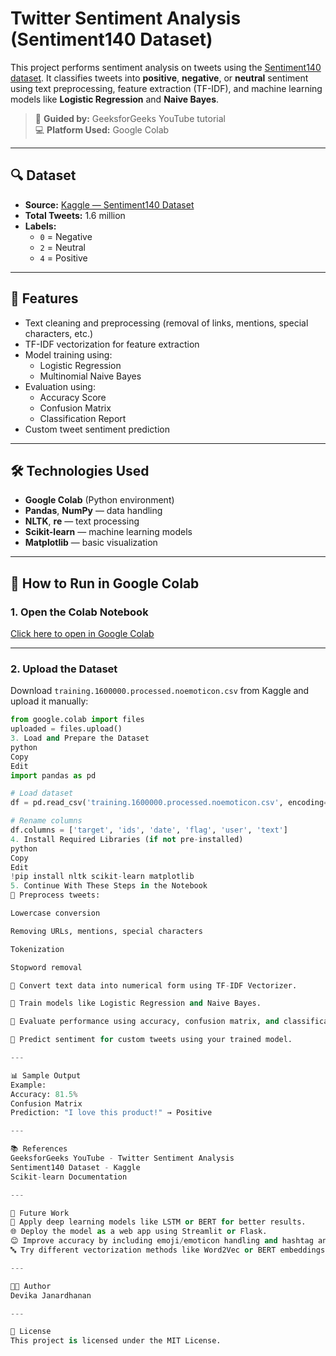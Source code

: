 # Twitter Sentiment Analysis (Sentiment140 Dataset)

This project performs sentiment analysis on tweets using the [Sentiment140 dataset](https://www.kaggle.com/datasets/kazanova/sentiment140). It classifies tweets into **positive**, **negative**, or **neutral** sentiment using text preprocessing, feature extraction (TF-IDF), and machine learning models like **Logistic Regression** and **Naive Bayes**.

> 📌 **Guided by:** GeeksforGeeks YouTube tutorial  
> 💻 **Platform Used:** Google Colab

---

## 🔍 Dataset

- **Source:** [Kaggle — Sentiment140 Dataset](https://www.kaggle.com/datasets/kazanova/sentiment140)
- **Total Tweets:** 1.6 million
- **Labels:**
  - `0` = Negative  
  - `2` = Neutral  
  - `4` = Positive

---

## 📌 Features

- Text cleaning and preprocessing (removal of links, mentions, special characters, etc.)
- TF-IDF vectorization for feature extraction
- Model training using:
  - Logistic Regression
  - Multinomial Naive Bayes
- Evaluation using:
  - Accuracy Score
  - Confusion Matrix
  - Classification Report
- Custom tweet sentiment prediction

---

## 🛠️ Technologies Used

- **Google Colab** (Python environment)
- **Pandas**, **NumPy** — data handling
- **NLTK**, **re** — text processing
- **Scikit-learn** — machine learning models
- **Matplotlib** — basic visualization

---

## 🚀 How to Run in Google Colab

### 1. Open the Colab Notebook  
[Click here to open in Google Colab](https://colab.research.google.com/drive/1E1FeEXq2Yj5Z88dNz-NT5is8GsAfnOwE?usp=sharing)

---

### 2. Upload the Dataset  
Download `training.1600000.processed.noemoticon.csv` from Kaggle and upload it manually:

```python
from google.colab import files
uploaded = files.upload()
3. Load and Prepare the Dataset
python
Copy
Edit
import pandas as pd

# Load dataset
df = pd.read_csv('training.1600000.processed.noemoticon.csv', encoding='ISO-8859-1', header=None)

# Rename columns
df.columns = ['target', 'ids', 'date', 'flag', 'user', 'text']
4. Install Required Libraries (if not pre-installed)
python
Copy
Edit
!pip install nltk scikit-learn matplotlib
5. Continue With These Steps in the Notebook
🔹 Preprocess tweets:

Lowercase conversion

Removing URLs, mentions, special characters

Tokenization

Stopword removal

🔹 Convert text data into numerical form using TF-IDF Vectorizer.

🔹 Train models like Logistic Regression and Naive Bayes.

🔹 Evaluate performance using accuracy, confusion matrix, and classification report.

🔹 Predict sentiment for custom tweets using your trained model.

---

📊 Sample Output 
Example:
Accuracy: 81.5%
Confusion Matrix
Prediction: "I love this product!" → Positive

---

📚 References
GeeksforGeeks YouTube - Twitter Sentiment Analysis
Sentiment140 Dataset - Kaggle
Scikit-learn Documentation

---

🧠 Future Work
🧠 Apply deep learning models like LSTM or BERT for better results.
🌐 Deploy the model as a web app using Streamlit or Flask.
😊 Improve accuracy by including emoji/emoticon handling and hashtag analysis.
🔤 Try different vectorization methods like Word2Vec or BERT embeddings.

---

👩‍💻 Author
Devika Janardhanan

---

📜 License
This project is licensed under the MIT License.

